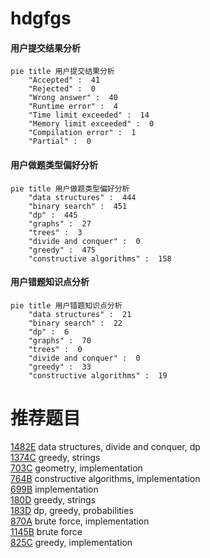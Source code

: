 # hdgfgs

<!-- tabs:start -->



#### **用户提交结果分析**

```mermaid
pie title 用户提交结果分析
    "Accepted" :  41
    "Rejected" :  0
    "Wrong answer" :  40
    "Runtime error" :  4
    "Time limit exceeded" :  14
    "Memory limit exceeded" :  0
    "Compilation error" :  1
    "Partial" :  0
```

#### **用户做题类型偏好分析**

```mermaid
pie title 用户做题类型偏好分析
    "data structures" :  444
    "binary search" :  451
    "dp" :  445
    "graphs" :  27
    "trees" :  3
    "divide and conquer" :  0
    "greedy" :  475
    "constructive algorithms" :  158
```
#### **用户错题知识点分析**

```mermaid
pie title 用户错题知识点分析
    "data structures" :  21
    "binary search" :  22
    "dp" :  6
    "graphs" :  70
    "trees" :  0
    "divide and conquer" :  0
    "greedy" :  33
    "constructive algorithms" :  19
```



<!-- tabs:end -->
# 推荐题目
[1482E](https://codeforces.com/contest/1482/problem/E)		data structures,
                        divide and conquer,
                        dp		  
[1374C](https://codeforces.com/contest/1374/problem/C)		greedy,
                        strings		  
[703C](https://codeforces.com/contest/703/problem/C)		geometry,
                        implementation		  
[764B](https://codeforces.com/contest/764/problem/B)		constructive algorithms,
                        implementation		  
[699B](https://codeforces.com/contest/699/problem/B)		implementation		  
[180D](https://codeforces.com/contest/180/problem/D)		greedy,
                        strings		  
[183D](https://codeforces.com/contest/183/problem/D)		dp,
                        greedy,
                        probabilities		  
[870A](https://codeforces.com/contest/870/problem/A)		brute force,
                        implementation		  
[1145B](https://codeforces.com/contest/1145/problem/B)		brute force		  
[825C](https://codeforces.com/contest/825/problem/C)		greedy,
                        implementation		  
